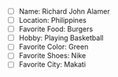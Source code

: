 - [ ] Name: Richard John Alamer
- [ ] Location: Philippines
- [ ] Favorite Food: Burgers
- [ ] Hobby: Playing Basketball
- [ ] Favorite Color: Green
- [ ] Favorite Shoes: Nike
- [ ] Favorite City: Makati
